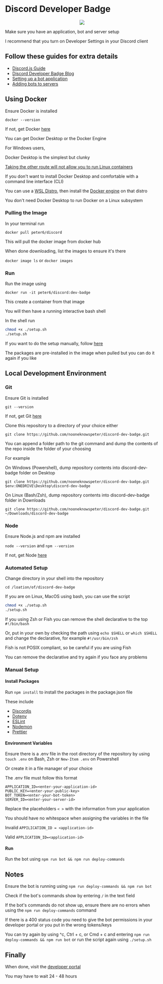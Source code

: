 # Discord Developer Badge

<div align="center">

![](https://imgs.search.brave.com/8nwrqH-40aByE0_-n2ZcxL60SWvW9yBdygpNtwvRtqE/rs:fit:860:0:0:0/g:ce/aHR0cHM6Ly9pMC53/cC5jb20vd3d3LmZv/bGxvd2NoYWluLm9y/Zy93cC1jb250ZW50/L3VwbG9hZHMvMjAy/Mi8xMS9pY29uczgt/c291cmNlLWNvZGUt/MzUwLnBuZz9maXQ9/MzUwLDM1MCZzc2w9/MQ)

</div>

Make sure you have an application, bot and server setup

I recommend that you turn on Developer Settings in your Discord client

## Follow these guides for extra details

- [Discord.js Guide](https://discordjs.guide/#before-you-begin)
- [Discord Developer Badge Blog](https://support-dev.discord.com/hc/en-us/articles/10113997751447-Active-Developer-Badge)
- [Setting up a bot application](https://discordjs.guide/preparations/setting-up-a-bot-application.html#creating-your-bot)
- [Adding bots to servers](https://discordjs.guide/preparations/adding-your-bot-to-servers.html)

## Using Docker

Ensure Docker is installed

`docker --version`

If not, get Docker [here](https://docs.docker.com/get-started/get-docker/)

You can get Docker Desktop or the Docker Engine

For Windows users,

Docker Desktop is the simplest but clunky

[Taking the other route will not allow you to run Linux containers](https://docs.docker.com/engine/install/binaries/#install-server-and-client-binaries-on-windows)

If you don't want to install Docker Desktop and comfortable with a command line interface (CLI)

You can use a [WSL Distro](https://learn.microsoft.com/en-us/windows/wsl/), then install the [Docker engine](https://docs.docker.com/engine/install/) on that distro

You don't need Docker Desktop to run Docker on a Linux subsystem

### Pulling the Image

In your terminal run

`docker pull peter6/discord`

This will pull the docker image from docker hub

When done downloading, list the images to ensure it's there

`docker image ls` or `docker images`

### Run

Run the image using

`docker run -it peter6/discord:dev-badge`

This create a container from that image

You will then have a running interactive bash shell

In the shell run

```sh
chmod +x ./setup.sh
./setup.sh
```

If you want to do the setup manually, follow [here](<README#Manual Setup>)

The packages are pre-installed in the image when pulled but you can do it again if you like

## Local Development Environment

### Git

Ensure Git is installed

`git --version`

If not, get Git [here](https://git-scm.com/book/en/v2/Getting-Started-Installing-Git)

Clone this repository to a directory of your choice either

`git clone https://github.com/nooneknowspeter/discord-dev-badge.git`

You can append a folder path to the git command and dump the contents of the repo inside the folder of your choosing

For example

On Windows (Powershell), dump repository contents into discord-dev-badge folder on Desktop

`git clone https://github.com/nooneknowspeter/discord-dev-badge.git $env:ONEDRIVE\Desktop\discord-dev-badge`

On Linux (Bash/Zsh), dump repository contents into discord-dev-badge folder in Downloads

`git clone https://github.com/nooneknowspeter/discord-dev-badge.git ~/Downloads/discord-dev-badge`

### Node

Ensure Node.js and npm are installed

`node --version` and `npm --version`

If not, get Node [here](https://nodejs.org/en/download)

### Automated Setup

Change directory in your shell into the repository

`cd /loation/of/discord-dev-badge`

If you are on Linux, MacOS using bash, you can use the script

```sh
chmod +x ./setup.sh
./setup.sh
```

If you using Zsh or Fish you can remove the shell declarative to the top `#!/bin/bash`

Or, put in your own by checking the path using `echo $SHELL` or `which $SHELL` and change the declarative, for example `#!/usr/bin/zsh`

Fish is not POSIX compliant, so be careful if you are using Fish

You can remove the declarative and try again if you face any problems

### Manual Setup

#### Install Packages

Run `npm install` to install the packages in the package.json file

These include

- [Discordjs](https://discord.js.org/)
- [Dotenv](https://www.npmjs.com/package/dotenv)
- [ESLint](https://eslint.org/)
- [Nodemon](https://www.npmjs.com/package/nodemon)
- [Prettier](https://prettier.io/)

#### Environment Variables

Ensure there is a .env file in the root directory of the repository by using `touch .env` on Bash, Zsh or `New-Item .env` on Powershell

Or create it in a file manager of your choice

The .env file must follow this format

```
APPLICATION_ID=<enter-your-application-id>
PUBLIC_KEY=<enter-your-public-key>
BOT_TOKEN=<enter-your-bot-token>
SERVER_ID=<enter-your-server-id>
```

Replace the placeholders `< >` with the information from your application

You should have no whitespace when assigning the variables in the file

Invalid
`APPILICATION_ID = <application-id>`

Valid
`APPLICATION_ID=<application-id>`

#### Run

Run the bot using `npm run bot && npm run deploy-commands`

## Notes

Ensure the bot is running using `npm run deploy-commands && npm run bot`

Check if the bot's commands show by entering `/` in the text field

If the bot's commands do not show up, ensure there are no errors when using the `npm run deploy-commands` command

If there is a 400 status code you need to give the bot permissions in your developer portal or you put in the wrong tokens/keys

You can try again by using ^c, Ctrl + c, or Cmd + c and entering `npm run deploy-commands && npm run bot` or run the script again using `./setup.sh`

## Finally

When done, visit the [developer portal](https://discord.com/developers/active-developer)

You may have to wait 24 - 48 hours
